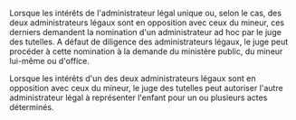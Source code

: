Lorsque les intérêts de l'administrateur légal unique ou, selon le cas, des deux administrateurs légaux sont en opposition avec ceux du mineur, ces derniers demandent la nomination d'un administrateur ad hoc par le juge des tutelles. A défaut de diligence des administrateurs légaux, le juge peut procéder à cette nomination à la demande du ministère public, du mineur lui-même ou d'office.


  

 


 Lorsque les intérêts d'un des deux administrateurs légaux sont en opposition avec ceux du mineur, le juge des tutelles peut autoriser l'autre administrateur légal à représenter l'enfant pour un ou plusieurs actes déterminés.


  
